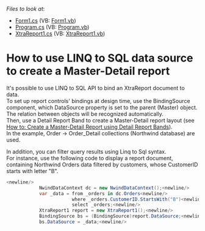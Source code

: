 <!-- default file list -->
*Files to look at*:

* [Form1.cs](./CS/LinqToSqlMasterDetail/Form1.cs) (VB: [Form1.vb](./VB/LinqToSqlMasterDetail/Form1.vb))
* [Program.cs](./CS/LinqToSqlMasterDetail/Program.cs) (VB: [Program.vb](./VB/LinqToSqlMasterDetail/Program.vb))
* [XtraReport1.cs](./CS/LinqToSqlMasterDetail/XtraReport1.cs) (VB: [XtraReport1.vb](./VB/LinqToSqlMasterDetail/XtraReport1.vb))
<!-- default file list end -->
# How to use LINQ to SQL data source to create a Master-Detail report


<p>It's possible to use LINQ to SQL API to bind an XtraReport document to data.<br />
To set up report controls' bindings at design time, use the BindingSource component, which DataSource property is set to the parent (Master) object.<br />
The relation between objects will be recognized automatically.<br />
Then, use a Detail Report Band to create a Master-Detail report layout (see <a href="http://documentation.devexpress.com/#XtraReports/CustomDocument4785">How to: Create a Master-Detail Report using Detail Report Bands</a>).<br />
In the example, Order -> Order_Detail collections (Northwind database) are used.</p><p>In addition, you can filter query results using Linq to Sql syntax.<br />
For instance, use the following code to display a report document, containing Northwind Orders data filtered by customers, whose CustomerID starts with letter "B".</p>

```cs
<newline/>
            NwindDataContext dc = new NwindDataContext();<newline/>
            var _data = from _orders in dc.Orders<newline/>
                        where _orders.CustomerID.StartsWith("B")<newline/>
                        select _orders;<newline/>
            XtraReport1 report = new XtraReport1();<newline/>
            BindingSource bs = (BindingSource)report.DataSource;<newline/>
            bs.DataSource = _data;<newline/>

```



<br/>


